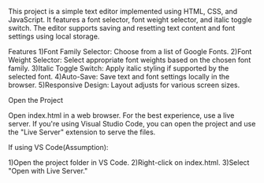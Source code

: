 This project is a simple text editor implemented using HTML, CSS, and JavaScript. It features a font selector, font weight selector, and italic toggle switch. The editor supports saving and resetting text content and font settings using local storage.

Features
1)Font Family Selector: Choose from a list of Google Fonts.
2)Font Weight Selector: Select appropriate font weights based on the chosen font family.
3)Italic Toggle Switch: Apply italic styling if supported by the selected font.
4)Auto-Save: Save text and font settings locally in the browser.
5)Responsive Design: Layout adjusts for various screen sizes.

Open the Project

Open index.html in a web browser. For the best experience, use a live server. If you're using Visual Studio Code, you can open the project and use the "Live Server" extension to serve the files.

If using VS Code(Assumption):

1)Open the project folder in VS Code.
2)Right-click on index.html.
3)Select "Open with Live Server."
